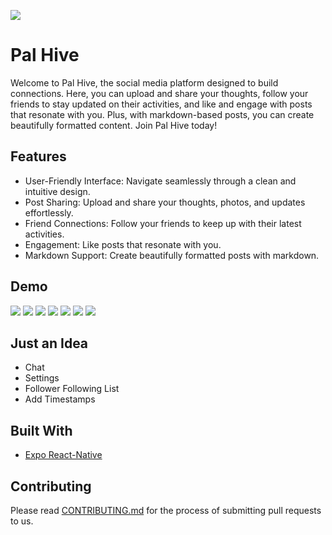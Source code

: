 ![](https://i.imgur.com/C1cN08k.png)

# Pal Hive

Welcome to Pal Hive, the  social media platform designed to build connections. Here, you can upload and share your thoughts, follow your friends to stay updated on their activities, and like and engage with posts that resonate with you. Plus, with markdown-based posts, you can create beautifully formatted content. Join Pal Hive today!

## Features

- User-Friendly Interface: Navigate seamlessly through a clean and intuitive design.
- Post Sharing: Upload and share your thoughts, photos, and updates effortlessly.
- Friend Connections: Follow your friends to keep up with their latest activities.
- Engagement: Like posts that resonate with you.
- Markdown Support: Create beautifully formatted posts with markdown.

## Demo

![](https://i.imgur.com/iqYmcgil.jpg)
![](https://i.imgur.com/t5PLqWal.jpg)
![](https://i.imgur.com/AMxHE9ql.jpg)
![](https://i.imgur.com/kQImqn9l.jpg)
![](https://i.imgur.com/9EyVaKnl.jpg)
![](https://i.imgur.com/oDFZssIl.jpg)
![](https://i.imgur.com/nNE339ll.jpg)

## Just an Idea

- Chat
- Settings
- Follower Following List
- Add Timestamps

## Built With

- [Expo React-Native](https://expo.dev/accounts/pratham-jaiswal)

## Contributing

Please read [CONTRIBUTING.md](https://github.com/pratham-jaiswal/pal-hive/blob/main/CONTRIBUTING.md) for the process of submitting pull requests to us.
